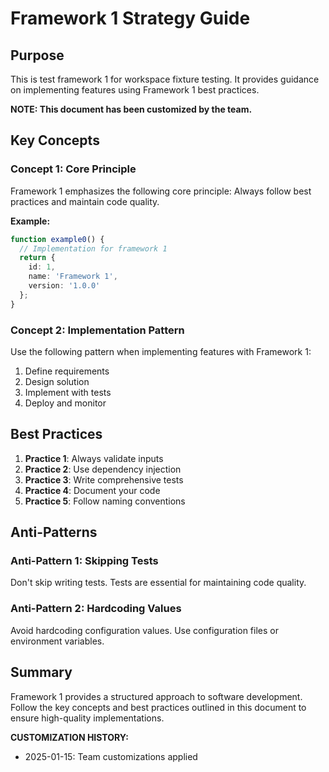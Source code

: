 # Framework 1 Strategy Guide

## Purpose

This is test framework 1 for workspace fixture testing. It provides guidance on implementing features using Framework 1 best practices.

**NOTE: This document has been customized by the team.**


## Key Concepts

### Concept 1: Core Principle

Framework 1 emphasizes the following core principle: Always follow best practices and maintain code quality.

**Example:**
```typescript
function example0() {
  // Implementation for framework 1
  return {
    id: 1,
    name: 'Framework 1',
    version: '1.0.0'
  };
}
```

### Concept 2: Implementation Pattern

Use the following pattern when implementing features with Framework 1:

1. Define requirements
2. Design solution
3. Implement with tests
4. Deploy and monitor

## Best Practices

1. **Practice 1**: Always validate inputs
2. **Practice 2**: Use dependency injection
3. **Practice 3**: Write comprehensive tests
4. **Practice 4**: Document your code
5. **Practice 5**: Follow naming conventions

## Anti-Patterns

### Anti-Pattern 1: Skipping Tests

Don't skip writing tests. Tests are essential for maintaining code quality.

### Anti-Pattern 2: Hardcoding Values

Avoid hardcoding configuration values. Use configuration files or environment variables.

## Summary

Framework 1 provides a structured approach to software development. Follow the key concepts and best practices outlined in this document to ensure high-quality implementations.


**CUSTOMIZATION HISTORY:**
- 2025-01-15: Team customizations applied

